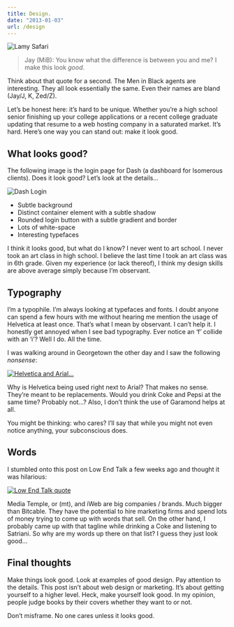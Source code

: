 ```yaml
---
title: Design.
date: "2013-01-03"
url: /design
---
```



![Lamy Safari](/img/copied/lamy.jpg)

> Jay (MiB): You know what the difference is between you and me? I make this look *good*.

Think about that quote for a second. The Men in Black agents are interesting. They all look essentially the same. Even their names are bland (Jay/J, K, Zed/Z).

Let’s be honest here: it’s hard to be unique. Whether you’re a high school senior finishing up your college applications or a recent college graduate updating that resume to a web hosting company in a saturated market. It’s hard. Here’s one way you can stand out: make it look good.

What looks good?
---
The following image is the login page for Dash (a dashboard for Isomerous clients). Does it look good? Let’s look at the details...

![Dash Login](/img/copied/dash_screenshot.png)

- Subtle background
- Distinct container element with a subtle shadow
- Rounded login button with a subtle gradient and border
- Lots of white-space
- Interesting typefaces

I think it looks good, but what do I know? I never went to art school. I never took an art class in high school. I believe the last time I took an art class was in 6th grade. Given my experience (or lack thereof), I think my design skills are above average simply because I’m observant.

Typography
---
I’m a typophile. I’m always looking at typefaces and fonts. I doubt anyone can spend a few hours with me without hearing me mention the usage of Helvetica at least once. That’s what I mean by observant. I can’t help it. I honestly get annoyed when I see bad typography. Ever notice an ‘f’ collide with an ‘i’? Well I do. All the time.

I was walking around in Georgetown the other day and I saw the following *nonsense*:

[![Helvetica and Arial...](/img/copied/arial_and_helvetica.jpg)](/img/copied/arial_and_helvetica.jpg)

Why is Helvetica being used right next to Arial? That makes no sense. They’re meant to be replacements. Would you drink Coke and Pepsi at the same time? Probably not...? Also, I don’t think the use of Garamond helps at all.

You might be thinking: who cares? I’ll say that while you might not even notice anything, your subconscious does.

Words
---
I stumbled onto this post on Low End Talk a few weeks ago and thought it was hilarious:

[![Low End Talk quote](/img/copied/taglines.png)](https://www.lowendtalk.com/discussion/5722/help-us-taglinename-and-win-a-free-yearly-vps/p1)

Media Temple, or (mt), and iWeb are big companies / brands. Much bigger than Bitcable. They have the potential to hire marketing firms and spend lots of money trying to come up with words that sell. On the other hand, I probably came up with that tagline while drinking a Coke and listening to Satriani. So why are my words up there on that list? I guess they just look good...

Final thoughts
---
Make things look good. Look at examples of good design. Pay attention to the details. This post isn’t about web design or marketing. It’s about getting yourself to a higher level. Heck, make yourself look good. In my opinion, people judge books by their covers whether they want to or not.

Don’t misframe. No one cares unless it looks good.

